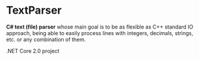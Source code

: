 # TextParser

**C# text (file) parser** whose main goal is to be as flexible as C++ standard IO approach, being able to easily process lines with integers, decimals, strings, etc. or any combination of them.

.NET Core 2.0 project